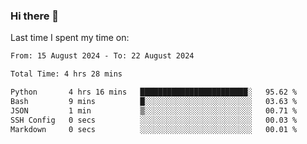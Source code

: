 ### Hi there 👋

<!--
**Grav1tum/Grav1tum** is a ✨ _special_ ✨ repository because its `README.md` (this file) appears on your GitHub profile.

Here are some ideas to get you started:

- 🔭 I’m currently working on ...
- 🌱 I’m currently learning ...
- 👯 I’m looking to collaborate on ...
- 🤔 I’m looking for help with ...
- 💬 Ask me about ...
- 📫 How to reach me: ...
- 😄 Pronouns: ...
- ⚡ Fun fact: ...
-->
Last time I spent my time on:
<!--START_SECTION:waka-->

```txt
From: 15 August 2024 - To: 22 August 2024

Total Time: 4 hrs 28 mins

Python       4 hrs 16 mins   ████████████████████████░   95.62 %
Bash         9 mins          █░░░░░░░░░░░░░░░░░░░░░░░░   03.63 %
JSON         1 min           ▒░░░░░░░░░░░░░░░░░░░░░░░░   00.71 %
SSH Config   0 secs          ░░░░░░░░░░░░░░░░░░░░░░░░░   00.03 %
Markdown     0 secs          ░░░░░░░░░░░░░░░░░░░░░░░░░   00.01 %
```

<!--END_SECTION:waka-->
